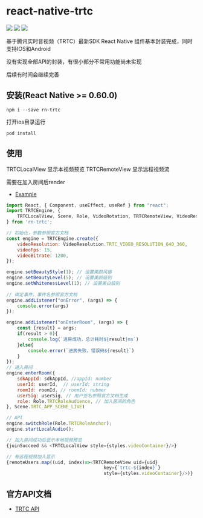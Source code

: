 # react-native-trtc

[![](https://img.shields.io/npm/v/rn-trtc.svg?style=flat-square)][npm]
[![](https://img.shields.io/npm/l/rn-trtc.svg?style=flat-square)][npm]
[![](https://img.shields.io/npm/dm/rn-trtc.svg?style=flat-square)][npm]

[npm]: https://www.npmjs.com/package/rn-trtc

基于腾讯实时音视频（TRTC）最新SDK React Native 组件基本封装完成，同时支持IOS和Android

没有实现全部API的封装，有很小部分不常用功能尚未实现

后续有时间会继续完善

## 安装(React Native >= 0.60.0)
```shell script
npm i --save rn-trtc
```
打开ios目录运行
```shell script
pod install
```
## 使用

TRTCLocalView 显示本视频预览
TRTCRemoteView 显示远程视频流

需要在加入房间后render

* [Example](https://github.com/Martinzz/react-native-trtc/blob/master/example.js)

```js
import React, { Component, useEffect, useRef } from "react";
import TRTCEngine, {
    TRTCLocalView, Scene, Role, VideoRotation, TRTCRemoteView, VideoResolution
} from 'rn-trtc';

// 初始化，参数参照官方文档
const engine = TRTCEngine.create({
    videoResolution: VideoResolution.TRTC_VIDEO_RESOLUTION_640_360,
    videoFps: 15,
    videoBitrate: 1200,
});

engine.setBeautyStyle(1); // 设置美颜风格
engine.setBeautyLevel(5); // 设置美颜级别
engine.setWhitenessLevel(1); // 设置美白级别
        
// 绑定事件，事件名参照官方文档
engine.addListener("onError", (args) => {
    console.error(args)
});

engine.addListener("onEnterRoom", (args) => {
    const {result} = args;
    if(result > 0){
        console.log(`进房成功，总计耗时${result}ms`)
    }else{
        console.error(`进房失败，错误码${result}`)
    }
});
// 进入房间
engine.enterRoom({
    sdkAppId: sdkAppId, //appId: number
    userId: userId,  // userId: string
    roomId: roomId, // roomId: nubmer
    userSig: userSig, // 用户签名参照官方文档生成
    role: Role.TRTCRoleAudience, // 加入房间的角色
}, Scene.TRTC_APP_SCENE_LIVE)

// API
engine.switchRole(Role.TRTCRoleAnchor);
engine.startLocalAudio();

// 加入房间成功后显示本地视频预览
{joinSucceed && <TRTCLocalView style={styles.videoContainer}/>}

// 有远程视频加入显示
{remoteUsers.map((uid, index)=><TRTCRemoteView uid={uid}
                                    key={`trtc-${index}`}
                                    style={styles.videoContainer}/>)}

```

## 官方API文档

* [TRTC API](https://cloud.tencent.com/document/product/647/32258)





